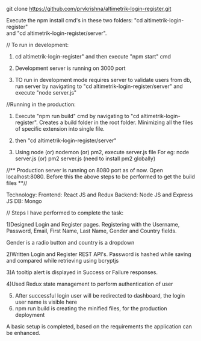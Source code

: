 git clone https://github.com/prvkrishna/altimetrik-login-register.git

Execute the npm install cmd's in these two folders:
      "cd altimetrik-login-register"  
       and 
      "cd altimetrik-login-register/server".


// To run in development:  
   1) cd altimetrik-login-register" and then execute "npm start" cmd

   2) Development server is running on 3000 port

   3) TO run in development mode requires server to validate users from db, run server by navigating to 
   "cd altimetrik-login-register/server" and execute "node server.js"

//Running in the production:
   1) Execute  "npm run build" cmd by navigating to "cd altimetrik-login-register".
      Creates a build folder in the root folder. Minimizing all the files of specific extension into single file.

   2) then "cd altimetrik-login-register/server"

   3) Using node (or) nodemon (or) pm2, execute server.js file
      For eg: node server.js
                  (or)
              pm2 server.js (need to install pm2 globally)

//** 
   Production server is running on 8080 port as of now.
   Open localhost:8080. Before this the above steps to be performed to get the build files
**//

Technology:
    Frontend: React JS and Redux
    Backend: Node JS and Express JS
    DB: Mongo 

// Steps I have performed to complete the task:

 1)Designed Login and Register pages.
   Registering with the 
   Username, Password, Email, First Name, Last Name, Gender and Country fields.
   
   Gender is a radio button and country is a dropdown

 2)Written Login and Register REST API's.
   Password is hashed while saving and compared while retrieving using bcryptjs

 3)A tooltip alert is displayed in Success or Failure responses.

 4)Used Redux state management to perform authentication of user

 5) After successful login user will be redirected to dashboard, the login user name is visible here
 6) npm run build is creating the minified files, for the production deployment

A basic setup is completed, based on the requirements the application can be enhanced.

 
  

